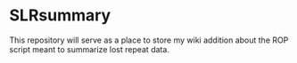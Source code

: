 # SLRsummary
This repository will serve as a place to store my wiki addition about the ROP script meant to summarize lost repeat data.
